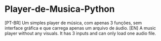 # Player-de-Musica-Python
[PT-BR] Um simples player de música, com apenas 3 funções, sem interface gráfica e que carrega apenas um arquivo de áudio.
[EN] A music player without any visuals. It has 3 inputs and can only load one audio file.
